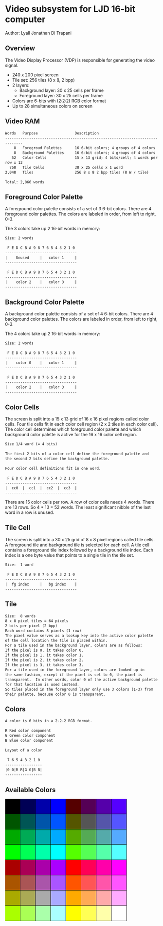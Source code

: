 <!-- Author:  Lyall Jonathan Di Trapani =========|=========|======== -->
Video subsystem for LJD 16-bit computer
=======================================

Author:  Lyall Jonathan Di Trapani


Overview
--------

The Video Display Processor (VDP) is responsible
for generating the video signal.

- 240 x 200 pixel screen
- Tile set: 256 tiles (8 x 8, 2 bpp)
- 2 layers:
    - Background layer: 30 x 25 cells per frame
    - Foreground layer: 30 x 25 cells per frame
- Colors are 6-bits with (2:2:2) RGB color format
- Up to 28 simultaneous colors on screen


Video RAM
---------

```
Words   Purpose                 Description
------------------------------------------------------------------------------
    8   Foregroud Palettes      16 6-bit colors; 4 groups of 4 colors
    8   Background Palettes     16 6-bit colors; 4 groups of 4 colors
   52   Color Cells             15 x 13 grid; 4 bits/cell; 4 words per row x 13
  750   Tile Cells              30 x 25 cells x 1 word
2,048   Tiles                   256 8 x 8 2 bpp tiles (8 W / tile)

Total: 2,866 words
```


Foreground Color Palette
------------------------

A foreground color palette consists of a set of 3 6-bit colors.
There are 4 foreground color palettes.
The colors are labeled in order, from left to right, 0-3.

The 3 colors take up 2 16-bit words in memory:

```
Size: 2 words

 F E D C B A 9 8 7 6 5 4 3 2 1 0
---------------------------------
|    Unused     |   color 1     |
---------------------------------

 F E D C B A 9 8 7 6 5 4 3 2 1 0
---------------------------------
|    color 2    |   color 3     |
---------------------------------
```


Background Color Palette
------------------------

A background color palette consists of a set of 4 6-bit colors.
There are 4 background color palettes.
The colors are labeled in order, from left to right, 0-3.

The 4 colors take up 2 16-bit words in memory:

```
Size: 2 words

 F E D C B A 9 8 7 6 5 4 3 2 1 0
---------------------------------
|    color 0    |   color 1     |
---------------------------------

 F E D C B A 9 8 7 6 5 4 3 2 1 0
---------------------------------
|    color 2    |   color 3     |
---------------------------------
```

Color Cells
-----------

The screen is split into a 15 x 13 grid of 16 x 16 pixel regions
called color cells.
Four tile cells fit in each color cell region
(2 x 2 tiles in each color cell).
The color cell determines which foreground color palette and which
background color palette is active for the 16 x 16 color cell region.

```
Size 1/4 word (= 4 bits)

The first 2 bits of a color cell define the foreground palette and
the second 2 bits define the background palette.

Four color cell definitions fit in one word.

 F E D C B A 9 8 7 6 5 4 3 2 1 0
---------------------------------
|  cc0  |  cc1  |  cc2  |  cc3  |
---------------------------------
```

There are 15 color cells per row.
A row of color cells needs 4 words.  There are 13 rows.  So 4 * 13 = 52 words.
The least significant nibble of the last word in a row is unused.


Tile Cell
---------

The screen is split into a 30 x 25 grid of 8 x 8 pixel regions called tile cells.
A foreground tile and background tile is selected for each cell.
A tile cell contains a foreground tile index followed by a background tile index.
Each index is a one byte value that points to a single tile in the tile set.

```
Size:  1 word

 F E D C B A 9 8 7 6 5 4 3 2 1 0
---------------------------------
|  fg index     |   bg index    |
---------------------------------
```


Tile
----

```
Size:  8 words
8 x 8 pixel tiles = 64 pixels
2 bits per pixel (2 bpp)
Each word contains 8 pixels (1 row)
The pixel value serves as a lookup key into the active color palette
of the cell location the tile is placed within.
For a tile used in the background layer, colors are as follows:
If the pixel is 0, it takes color 0.
If the pixel is 1, it takes color 1.
If the pixel is 2, it takes color 2.
If the pixel is 3, it takes color 3.
For a tile used in the foreground layer, colors are looked up in
the same fashion, except if the pixel is set to 0, the pixel is
transparent.  In other words, color 0 of the active background palette
for that location is used instead.
So tiles placed in the foreground layer only use 3 colors (1-3) from
their palette, because color 0 is transparent.
```


Colors
------

```
A color is 6 bits in a 2-2-2 RGB format.

R Red color component
G Green color component
B Blue color component

Layout of a color

 7 6 5 4 3 2 1 0
-----------------
|0 0|R R|G G|B B|
-----------------
```


Available Colors
----------------

![palette.png](video/palette/palette.png)
